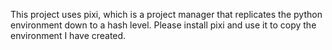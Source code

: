 This project uses pixi, which is a project manager that replicates the python environment down to a hash level. Please install pixi and use it to copy the environment I have created.
